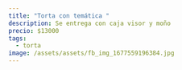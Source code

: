```yaml
---
title: "Torta con temática "
description: Se entrega con caja visor y moño
precio: $13000
tags:
  - torta
image: /assets/assets/fb_img_1677559196384.jpg
---
```

